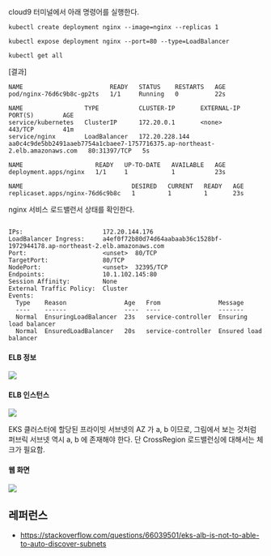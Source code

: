 
cloud9 터미널에서 아래 명령어를 실행한다. 
```
kubectl create deployment nginx --image=nginx --replicas 1

kubectl expose deployment nginx --port=80 --type=LoadBalancer

kubectl get all
```

[결과]
```
NAME                        READY   STATUS    RESTARTS   AGE
pod/nginx-76d6c9b8c-gp2ts   1/1     Running   0          22s

NAME                 TYPE           CLUSTER-IP       EXTERNAL-IP                                                                    PORT(S)        AGE
service/kubernetes   ClusterIP      172.20.0.1       <none>                                                                         443/TCP        41m
service/nginx        LoadBalancer   172.20.228.144   aa0c4c9de5bb2491aaeb7754a1cbaee7-1757716375.ap-northeast-2.elb.amazonaws.com   80:31397/TCP   5s

NAME                    READY   UP-TO-DATE   AVAILABLE   AGE
deployment.apps/nginx   1/1     1            1           23s

NAME                              DESIRED   CURRENT   READY   AGE
replicaset.apps/nginx-76d6c9b8c   1         1         1       23s
```

nginx 서비스 로드밸런서 상태를 확인한다.
```

IPs:                      172.20.144.176
LoadBalancer Ingress:     a4ef0f72b80d74d64aabaab36c1528bf-1972944178.ap-northeast-2.elb.amazonaws.com
Port:                     <unset>  80/TCP
TargetPort:               80/TCP
NodePort:                 <unset>  32395/TCP
Endpoints:                10.1.102.145:80
Session Affinity:         None
External Traffic Policy:  Cluster
Events:
  Type    Reason                Age   From                Message
  ----    ------                ----  ----                -------
  Normal  EnsuringLoadBalancer  23s   service-controller  Ensuring load balancer
  Normal  EnsuredLoadBalancer   20s   service-controller  Ensured load balancer
```

#### ELB 정보 ####
![](https://github.com/gnosia93/eks-on-aws/blob/main/images/nginx-1.png)

#### ELB 인스턴스 #### 
![](https://github.com/gnosia93/eks-on-aws/blob/main/images/nginx-2.png)

EKS 클러스터에 할당된 프라이빗 서브넷의 AZ 가 a, b 이므로, 그림에서 보는 것처럼 퍼브릭 서브넷 역시 a, b 에 존재해야 한다.
단 CrossRegion 로드밸런싱에 대해서는 체크가 필요함. 

#### 웹 화면 #### 
![](https://github.com/gnosia93/eks-on-aws/blob/main/images/nginx-3.png)


## 레퍼런스 ##

* https://stackoverflow.com/questions/66039501/eks-alb-is-not-to-able-to-auto-discover-subnets

